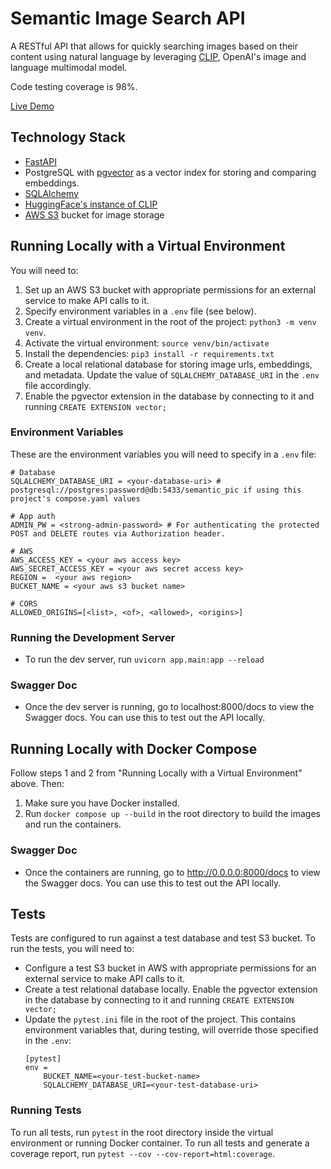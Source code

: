 # Semantic Image Search API
A RESTful API that allows for quickly searching images based on their content using natural language by leveraging [CLIP](https://openai.com/research/clip), OpenAI's image and language multimodal model.

Code testing coverage is 98%.

[Live Demo](https://demo.simsearch.mattfergoda.me/)

## Technology Stack
- [FastAPI](https://fastapi.tiangolo.com/)
- PostgreSQL with [pgvector](https://github.com/pgvector/pgvector) as a vector index for storing and comparing embeddings.
- [SQLAlchemy](https://www.sqlalchemy.org/)
- [HuggingFace's instance of CLIP](https://huggingface.co/docs/transformers/model_doc/clip)
- [AWS S3](https://aws.amazon.com/s3/) bucket for image storage

## Running Locally with a Virtual Environment
You will need to:
1. Set up an AWS S3 bucket with appropriate permissions for an external service to make API calls to it.
2. Specify environment variables in a `.env` file (see below).
3. Create a virtual environment in the root of the project: `python3 -m venv venv`.
4. Activate the virtual environment: `source venv/bin/activate`
5. Install the dependencies: `pip3 install -r requirements.txt`
7. Create a local relational database for storing image urls, embeddings, and metadata. Update the value of `SQLALCHEMY_DATABASE_URI` in the `.env` file accordingly.
8. Enable the pgvector extension in the database by connecting to it and running `CREATE EXTENSION vector;`

### Environment Variables
These are the environment variables you will need to specify in a `.env` file:

```
# Database
SQLALCHEMY_DATABASE_URI = <your-database-uri> # postgresql://postgres:password@db:5433/semantic_pic if using this project's compose.yaml values

# App auth
ADMIN_PW = <strong-admin-password> # For authenticating the protected POST and DELETE routes via Authorization header.

# AWS
AWS_ACCESS_KEY = <your aws access key>
AWS_SECRET_ACCESS_KEY = <your aws secret access key>
REGION =  <your aws region>
BUCKET_NAME = <your aws s3 bucket name>

# CORS
ALLOWED_ORIGINS=[<list>, <of>, <allowed>, <origins>]
```

### Running the Development Server
- To run the dev server, run `uvicorn app.main:app --reload`

### Swagger Doc
- Once the dev server is running, go to localhost:8000/docs to view the Swagger docs. You can use this to test out the API locally. 

## Running Locally with Docker Compose
Follow steps 1 and 2 from "Running Locally with a Virtual Environment" above. Then:
1. Make sure you have Docker installed.
2. Run `docker compose up --build` in the root directory to build the images and run the containers.

### Swagger Doc
- Once the containers are running, go to http://0.0.0.0:8000/docs to view the Swagger docs. You can use this to test out the API locally. 

## Tests
Tests are configured to run against a test database and test S3 bucket. To run the tests, you will need to:
- Configure a test S3 bucket in AWS with appropriate permissions for an external service to make API calls to it.
- Create a test relational database locally. Enable the pgvector extension in the database by connecting to it and running `CREATE EXTENSION vector;`
- Update the `pytest.ini` file in the root of the project. This contains environment variables that, during testing, will override those specified in the `.env`:
    ```
    [pytest]
    env =
        BUCKET_NAME=<your-test-bucket-name>
        SQLALCHEMY_DATABASE_URI=<your-test-database-uri>
    ```

### Running Tests
To run all tests, run `pytest` in the root directory inside the virtual environment or running Docker container.
To run all tests and generate a coverage report, run `pytest --cov --cov-report=html:coverage`.